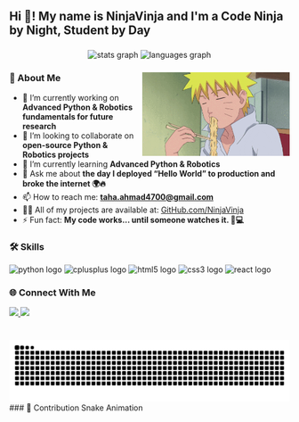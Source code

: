 <h2 align="left">Hi 👋! My name is NinjaVinja and I'm a Code Ninja by Night, Student by Day</h2>

###

<div align="center">
  <img src="https://github-readme-stats.vercel.app/api?username=NinjaVinja&hide_title=false&hide_rank=false&show_icons=true&include_all_commits=true&count_private=true&disable_animations=false&theme=dracula&locale=en&hide_border=false" height="150" alt="stats graph" />
  <img src="https://github-readme-stats.vercel.app/api/top-langs?username=NinjaVinja&locale=en&hide_title=false&layout=compact&card_width=320&langs_count=5&theme=dracula&hide_border=false" height="150" alt="languages graph" />
</div>

###

<img align="right" height="150" src="https://github.com/NinjaVinja/NinjaVinja/blob/main/giphy.gif?raw=true" />

### 🚀 About Me

- 🔭 I’m currently working on **Advanced Python & Robotics fundamentals for future research**
- 👯 I’m looking to collaborate on **open-source Python & Robotics projects**
- 🌱 I’m currently learning **Advanced Python & Robotics**
- 💬 Ask me about **the day I deployed “Hello World” to production and broke the internet 🌍🔥**
- 📫 How to reach me: **taha.ahmad4700@gmail.com**
- 👨‍💻 All of my projects are available at: [GitHub.com/NinjaVinja](https://github.com/NinjaVinja)
- ⚡ Fun fact: **My code works... until someone watches it. 👀💻**

###

### 🛠️ Skills

<div align="left">
  <img src="https://cdn.jsdelivr.net/gh/devicons/devicon/icons/python/python-original.svg" height="30" alt="python logo" />
  <img src="https://cdn.jsdelivr.net/gh/devicons/devicon/icons/cplusplus/cplusplus-original.svg" height="30" alt="cplusplus logo" />
  <img src="https://cdn.jsdelivr.net/gh/devicons/devicon/icons/html5/html5-original.svg" height="30" alt="html5 logo" />
  <img src="https://cdn.jsdelivr.net/gh/devicons/devicon/icons/css3/css3-original.svg" height="30" alt="css3 logo" />
  <img src="https://cdn.jsdelivr.net/gh/devicons/devicon/icons/react/react-original.svg" height="30" alt="react logo" />
</div>

###

### 🌐 Connect With Me

<div align="left">
  <a href="mailto:taha.ahmad4700@gmail.com">
    <img src="https://img.shields.io/static/v1?message=Gmail&logo=gmail&label=&color=D14836&logoColor=white&labelColor=&style=for-the-badge" height="35" />
  </a>
  <a href="https://github.com/NinjaVinja">
    <img src="https://img.shields.io/static/v1?message=GitHub&logo=github&label=&color=181717&logoColor=white&labelColor=&style=for-the-badge" height="35" />
  </a>
</div>

###

<br clear="both">

<img src="https://raw.githubusercontent.com/NinjaVinja/NinjaVinja/output/snake.svg" alt="Snake animation" />
### 🐍 Contribution Snake Animation


